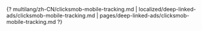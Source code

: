{? multilang/zh-CN/clicksmob-mobile-tracking.md | localized/deep-linked-ads/clicksmob-mobile-tracking.md | pages/deep-linked-ads/clicksmob-mobile-tracking.md ?}
